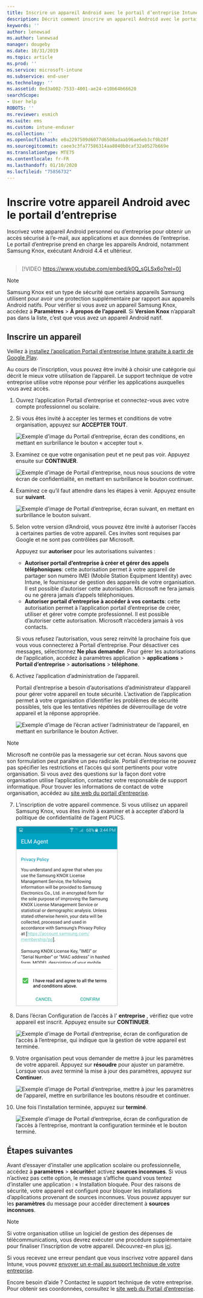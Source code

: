 ```yaml
---
title: Inscrire un appareil Android avec le portail d’entreprise Intune | Microsoft Docs
description: Décrit comment inscrire un appareil Android avec le portail d’entreprise Intune
keywords: ''
author: lenewsad
ms.author: lanewsad
manager: dougeby
ms.date: 10/31/2019
ms.topic: article
ms.prod: ''
ms.service: microsoft-intune
ms.subservice: end-user
ms.technology: ''
ms.assetid: 0ed3a002-7533-4001-ae24-e10b64b66620
searchScope:
- User help
ROBOTS: ''
ms.reviewer: esmich
ms.suite: ems
ms.custom: intune-enduser
ms.collection: ''
ms.openlocfilehash: e0a2297509d6077d6508adaab96ae6eb3cf9b28f
ms.sourcegitcommit: caee3c3fa77586314aa8040b0caf32a0527b669e
ms.translationtype: MTE75
ms.contentlocale: fr-FR
ms.lasthandoff: 01/10/2020
ms.locfileid: "75856732"
---
```

# <a name="enroll-your-device-with-company-portal"></a>Inscrire votre appareil Android avec le portail d’entreprise  
Inscrivez votre appareil Android personnel ou d’entreprise pour obtenir un accès sécurisé à l’e-mail, aux applications et aux données de l’entreprise. Le portail d’entreprise prend en charge les appareils Android, notamment Samsung Knox, exécutant Android 4.4 et ultérieur.  
</br>
> [!VIDEO https://www.youtube.com/embed/k0Q_sGLSx6o?rel=0]

> [!NOTE]
> Samsung Knox est un type de sécurité que certains appareils Samsung utilisent pour avoir une protection supplémentaire par rapport aux appareils Android natifs. Pour vérifier si vous avez un appareil Samsung Knox, accédez à **Paramètres** > **À propos de l’appareil**. Si **Version Knox** n’apparaît pas dans la liste, c’est que vous avez un appareil Android natif.

## <a name="enroll-device"></a>Inscrire un appareil  
Veillez à [installez l’application Portail d’entreprise Intune gratuite à partir de Google Play](https://play.google.com/store/apps/details?id=com.microsoft.windowsintune.companyportal). 

Au cours de l’inscription, vous pouvez être invité à choisir une catégorie qui décrit le mieux votre utilisation de l’appareil. Le support technique de votre entreprise utilise votre réponse pour vérifier les applications auxquelles vous avez accès.  

1. Ouvrez l’application Portail d’entreprise et connectez-vous avec votre compte professionnel ou scolaire.  

2. Si vous êtes invité à accepter les termes et conditions de votre organisation, appuyez sur **ACCEPTER TOUT**.  

   ![Exemple d’image du Portail d’entreprise, écran des conditions, en mettant en surbrillance le bouton « accepter tout ».](./media/accept-terms-1911.png)  


3. Examinez ce que votre organisation peut et ne peut pas voir. Appuyez ensuite sur **CONTINUER**.


    ![Exemple d’image de Portail d’entreprise, nous nous soucions de votre écran de confidentialité, en mettant en surbrillance le bouton continuer.](./media/android-privacy-screen-1911.png)  
4. Examinez ce qu’il faut attendre dans les étapes à venir. Appuyez ensuite sur **suivant**.  

    ![Exemple d’image de Portail d’entreprise, écran suivant, en mettant en surbrillance le bouton suivant.](./media/android-whats-next-1911.png)  


5. Selon votre version d’Android, vous pouvez être invité à autoriser l’accès à certaines parties de votre appareil. Ces invites sont requises par Google et ne sont pas contrôlées par Microsoft.  

    Appuyez sur **autoriser** pour les autorisations suivantes :  
    * **Autoriser portail d’entreprise à créer et gérer des appels téléphoniques**: cette autorisation permet à votre appareil de partager son numéro IMEI (Mobile Station Equipment Identity) avec Intune, le fournisseur de gestion des appareils de votre organisation. Il est possible d’autoriser cette autorisation. Microsoft ne fera jamais ou ne gérera jamais d’appels téléphoniques.  
    * **Autoriser portail d’entreprise à accéder à vos contacts**: cette autorisation permet à l’application portail d’entreprise de créer, utiliser et gérer votre compte professionnel.  Il est possible d’autoriser cette autorisation. Microsoft n’accédera jamais à vos contacts. 

    Si vous refusez l’autorisation, vous serez reinvité la prochaine fois que vous vous connecterez à Portail d’entreprise. Pour désactiver ces messages, sélectionnez **Ne plus demander**. Pour gérer les autorisations de l’application, accédez à paramètres application > **applications** > **Portail d’entreprise** > **autorisations** > **téléphone**.  

6. Activez l’application d’administration de l’appareil. 

    Portail d’entreprise a besoin d’autorisations d’administrateur d’appareil pour gérer votre appareil en toute sécurité. L’activation de l’application permet à votre organisation d’identifier les problèmes de sécurité possibles, tels que les tentatives répétées de déverrouillage de votre appareil et la réponse appropriée.  

    ![Exemple d’image de l’écran activer l’administrateur de l’appareil, en mettant en surbrillance le bouton Activer.](./media/activate-device-administrator-1911.png)  

> [!NOTE]
> Microsoft ne contrôle pas la messagerie sur cet écran. Nous savons que son formulation peut paraître un peu radicale. Portail d’entreprise ne pouvez pas spécifier les restrictions et l’accès qui sont pertinents pour votre organisation. Si vous avez des questions sur la façon dont votre organisation utilise l’application, contactez votre responsable de support informatique. Pour trouver les informations de contact de votre organisation, accédez au [site web du portail d’entreprise](https://go.microsoft.com/fwlink/?linkid=2010980).  


7. L’inscription de votre appareil commence. Si vous utilisez un appareil Samsung Knox, vous êtes invité à examiner et à accepter d’abord la politique de confidentialité de l’agent PUCS.   

    ![Exemple d’image de l’écran de politique de confidentialité Samsung Knox qui s’affiche lors de l’inscription.](./media/and-enroll-7-knox-privacy-policy.png)  

8. Dans l’écran Configuration de l’accès à l' **entreprise** , vérifiez que votre appareil est inscrit. Appuyez ensuite sur **CONTINUER**.  

    ![Exemple d’image de Portail d’entreprise, écran de configuration de l’accès à l’entreprise, qui indique que la gestion de votre appareil est terminée.](./media/update-settings-1911.png)  

9. Votre organisation peut vous demander de mettre à jour les paramètres de votre appareil. Appuyez sur **résoudre** pour ajuster un paramètre. Lorsque vous avez terminé la mise à jour des paramètres, appuyez sur **Continuer**.  

   ![Exemple d’image de Portail d’entreprise, mettre à jour les paramètres de l’appareil, mettre en surbrillance les boutons résoudre et continuer.](./media/resolve-settings-1911.png)  

10. Une fois l’installation terminée, appuyez sur **terminé**.    

    ![Exemple d’image de Portail d’entreprise, écran de configuration de l’accès à l’entreprise, montrant la configuration terminée et le bouton terminé.](./media/android-enrollment-done-1911.png) 

## <a name="next-steps"></a>Étapes suivantes  

Avant d’essayer d’installer une application scolaire ou professionnelle, accédez à **paramètres** > **sécurité**et activez **sources inconnues**. Si vous n’activez pas cette option, le message s’affiche quand vous tentez d’installer une application : « Installation bloquée. Pour des raisons de sécurité, votre appareil est configuré pour bloquer les installations d’applications provenant de sources inconnues. Vous pouvez appuyer sur les **paramètres** du message pour accéder directement à **sources inconnues**.  

> [!Note]
> Si votre organisation utilise un logiciel de gestion des dépenses de télécommunications, vous devrez exécuter une procédure supplémentaire pour finaliser l’inscription de votre appareil. Découvrez-en plus [ici](enroll-your-device-with-telecom-expense-management-android.md).

Si vous recevez une erreur pendant que vous inscrivez votre appareil dans Intune, vous pouvez [envoyer un e-mail au support technique de votre entreprise](send-logs-to-your-it-admin-by-email-android.md).  

Encore besoin d’aide ? Contactez le support technique de votre entreprise. Pour obtenir ses coordonnées, consultez le [site web du Portail d’entreprise](https://go.microsoft.com/fwlink/?linkid=2010980).  